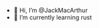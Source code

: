- 👋 Hi, I’m @JackMacArthur
- 🌱 I’m currently learning rust

<!---
JackMacArthur/JackMacArthur is a ✨ special ✨ repository because its `README.md` (this file) appears on your GitHub profile.
You can click the Preview link to take a look at your changes.
--->
